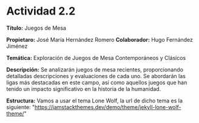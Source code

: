 # Actividad 2.2 

**Título:** Juegos de Mesa

**Propietaro:** José María Hernández Romero
**Colaborador:** Hugo Fernández Jiménez

**Temática:** Exploración de Juegos de Mesa Contemporáneos y Clásicos

**Descripción:** Se analizarán juegos de mesa recientes, proporcionando detalladas descripciones y evaluaciones de cada uno. Se abordarán las ligas más destacadas en este campo, así como aquellos juegos que han tenido un impacto significativo en la historia de la humanidad.

**Estructura:** Vamos a usar el tema Lone Wolf, la url de dicho tema es la siguiente: "https://jamstackthemes.dev/demo/theme/jekyll-lone-wolf-theme/"
